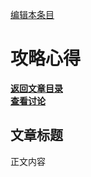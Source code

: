 [编辑本条目](https://github.com/GuguTown/Wiki/edit/main/article/example.md)
# 攻略心得
[**返回文章目录**](index.md)   
[**查看讨论**](#讨论)
## 文章标题

正文内容
